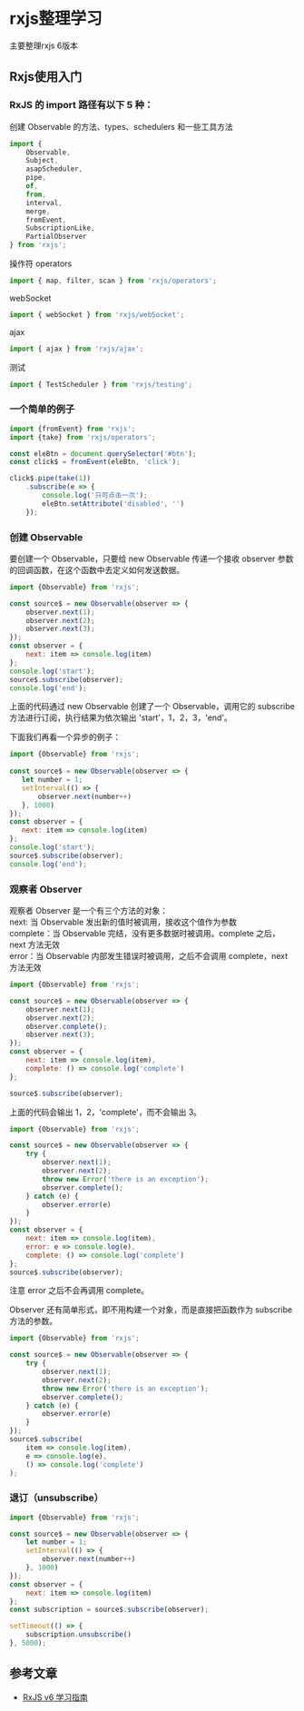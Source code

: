 # rxjs整理学习


主要整理rxjs 6版本

## Rxjs使用入门
### RxJS 的 import 路径有以下 5 种：
创建 Observable 的方法、types、schedulers 和一些工具方法                      
```js
import { 
    Observable, 
    Subject, 
    asapScheduler, 
    pipe, 
    of, 
    from, 
    interval, 
    merge, 
    fromEvent, 
    SubscriptionLike, 
    PartialObserver 
} from 'rxjs';
```

操作符 operators
```js
import { map, filter, scan } from 'rxjs/operators';
```

webSocket
```js
import { webSocket } from 'rxjs/webSocket';
```

ajax
```js
import { ajax } from 'rxjs/ajax';
```

测试
```js
import { TestScheduler } from 'rxjs/testing';
```


### 一个简单的例子
```js
import {fromEvent} from 'rxjs';
import {take} from 'rxjs/operators';

const eleBtn = document.querySelector('#btn');
const click$ = fromEvent(eleBtn, 'click');

click$.pipe(take(1))
    .subscribe(e => {
        console.log('只可点击一次');
        eleBtn.setAttribute('disabled', '')
    });
```

### 创建 Observable
要创建一个 Observable，只要给 new Observable 传递一个接收 observer 参数的回调函数，在这个函数中去定义如何发送数据。
```js
import {Observable} from 'rxjs';

const source$ = new Observable(observer => {
    observer.next(1);
    observer.next(2);
    observer.next(3);
});
const observer = {
    next: item => console.log(item)
};
console.log('start');
source$.subscribe(observer);
console.log('end');
```
上面的代码通过 new Observable 创建了一个 Observable，调用它的 subscribe 方法进行订阅，执行结果为依次输出 'start'，1，2，3，'end'。

下面我们再看一个异步的例子：
```js
import {Observable} from 'rxjs';
   
const source$ = new Observable(observer => {
   let number = 1;
   setInterval(() => {
       observer.next(number++)
   }, 1000)
});
const observer = {
   next: item => console.log(item)
};
console.log('start');
source$.subscribe(observer);
console.log('end');
```


### 观察者 Observer
观察者 Observer 是一个有三个方法的对象：                               
next: 当 Observable 发出新的值时被调用，接收这个值作为参数                          
complete：当 Observable 完结，没有更多数据时被调用。complete 之后，next 方法无效                                                       
error：当 Observable 内部发生错误时被调用，之后不会调用 complete，next 方法无效                                                 
```js
import {Observable} from 'rxjs';

const source$ = new Observable(observer => {
    observer.next(1);
    observer.next(2);
    observer.complete();
    observer.next(3);
});
const observer = {
    next: item => console.log(item),
    complete: () => console.log('complete')
};

source$.subscribe(observer);
```
上面的代码会输出 1，2，'complete'，而不会输出 3。

```js
import {Observable} from 'rxjs';

const source$ = new Observable(observer => {
    try {
        observer.next(1);
        observer.next(2);
        throw new Error('there is an exception');
        observer.complete();
    } catch (e) {
        observer.error(e)
    }
});
const observer = {
    next: item => console.log(item),
    error: e => console.log(e),
    complete: () => console.log('complete')
};
source$.subscribe(observer);
```
注意 error 之后不会再调用 complete。


Observer 还有简单形式，即不用构建一个对象，而是直接把函数作为 subscribe 方法的参数。
```js
import {Observable} from 'rxjs';

const source$ = new Observable(observer => {
    try {
        observer.next(1);
        observer.next(2);
        throw new Error('there is an exception');
        observer.complete();
    } catch (e) {
        observer.error(e)
    }
});
source$.subscribe(
    item => console.log(item),
    e => console.log(e),
    () => console.log('complete')
);
```

### 退订（unsubscribe）
```js
import {Observable} from 'rxjs';

const source$ = new Observable(observer => {
    let number = 1;
    setInterval(() => {
        observer.next(number++)
    }, 1000)
});
const observer = {
    next: item => console.log(item)
};
const subscription = source$.subscribe(observer);

setTimeout(() => {
    subscription.unsubscribe()
}, 5000);
```














## 参考文章
- [RxJS v6 学习指南](https://www.imooc.com/article/70323)















